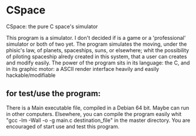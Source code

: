 # CSpace
CSpace: the pure C space's simulator

This program is a simulator. I don't decided if is a game or a 'professional' simulator or both of two yet.
The program simulates the moving, under the phisic's law, of planets, spaceships, suns, or elsewhere;
whit the possibility of piloting spaceship alredy created in this system, that a user can creates and modify easily.
The power of the program sits in its language: the C, and in its graphic motor: a ASCII render interface heavily and easily hackable/modifiable

for test/use the program:
-------------------------
There is a Main executable file, compiled in a Debian 64 bit. Maybe can run in other computers.
Elsewhere, you can compile the program easily whit "gcc -lm -Wall -o -g main.c destination_file" in the master directory. You are encouraged of start use and test this program.
